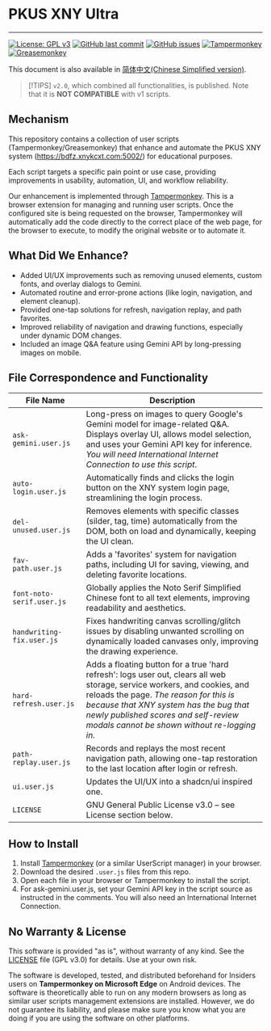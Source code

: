 # PKUS XNY Ultra

---

[![License: GPL v3](https://img.shields.io/badge/License-GPLv3-blue.svg)](https://www.gnu.org/licenses/gpl-3.0)
[![GitHub last commit](https://img.shields.io/github/last-commit/c-jeremy/pkus-xny-ultra)](https://github.com/c-jeremy/pkus-xny-ultra/commits/main)
[![GitHub issues](https://img.shields.io/github/issues/c-jeremy/pkus-xny-ultra)](https://github.com/c-jeremy/pkus-xny-ultra/issues)
[![Tampermonkey](https://img.shields.io/badge/Tampermonkey-compatible-green)](https://www.tampermonkey.net/)
[![Greasemonkey](https://img.shields.io/badge/Greasemonkey-compatible-green)](https://www.greasespot.net/)

This document is also available in [简体中文(Chinese Simplified version)](https://github.com/c-jeremy/pkus-xny-ultra/blob/main/README-zh-CN.md).

> [!TIPS]
> `v2.0`, which combined all functionalities, is published. Note that it is **NOT COMPATIBLE** with v1 scripts.

## Mechanism
This repository contains a collection of user scripts (Tampermonkey/Greasemonkey) that enhance and automate the PKUS XNY system (https://bdfz.xnykcxt.com:5002/) for educational purposes.

Each script targets a specific pain point or use case, providing improvements in usability, automation, UI, and workflow reliability.

Our enhancement is implemented through [Tampermonkey](http://tampermonkey.net). This is a browser extension for managing and running user scripts. Once the configured site is being requested on the browser, Tampermonkey will automatically add the code directly to the correct place of the web page, for the browser to execute, to modify the original website or to automate it.

## What Did We Enhance?
- Added UI/UX improvements such as removing unused elements, custom fonts, and overlay dialogs to Gemini.
- Automated routine and error-prone actions (like login, navigation, and element cleanup).
- Provided one-tap solutions for refresh, navigation replay, and path favorites.
- Improved reliability of navigation and drawing functions, especially under dynamic DOM changes.
- Included an image Q&A feature using Gemini API by long-pressing images on mobile.

## File Correspondence and Functionality

| File Name | Description |
|-----------|-------------|
| `ask-gemini.user.js` | Long-press on images to query Google's Gemini model for image-related Q&A. Displays overlay UI, allows model selection, and uses your Gemini API key for inference. *You will need International Internet Connection to use this script*. |
| `auto-login.user.js` | Automatically finds and clicks the login button on the XNY system login page, streamlining the login process. |
| `del-unused.user.js` | Removes elements with specific classes (silder, tag, time) automatically from the DOM, both on load and dynamically, keeping the UI clean. |
| `fav-path.user.js` | Adds a 'favorites' system for navigation paths, including UI for saving, viewing, and deleting favorite locations. |
| `font-noto-serif.user.js` | Globally applies the Noto Serif Simplified Chinese font to all text elements, improving readability and aesthetics. |
| `handwriting-fix.user.js` | Fixes handwriting canvas scrolling/glitch issues by disabling unwanted scrolling on dynamically loaded canvases only, improving the drawing experience. |
| `hard-refresh.user.js` | Adds a floating button for a true 'hard refresh': logs user out, clears all web storage, service workers, and cookies, and reloads the page. *The reason for this is because that XNY system has the bug that newly published scores and self-review modals cannot be shown without re-logging in.* |
| `path-replay.user.js` | Records and replays the most recent navigation path, allowing one-tap restoration to the last location after login or refresh. |
|  `ui.user.js`  | Updates the UI/UX into a shadcn/ui inspired one. |
| `LICENSE` | GNU General Public License v3.0 – see License section below. |

## How to Install
1. Install [Tampermonkey](https://www.tampermonkey.net/) (or a similar UserScript manager) in your browser.
2. Download the desired `.user.js` files from this repo.
3. Open each file in your browser or Tampermonkey to install the script.
4. For ask-gemini.user.js, set your Gemini API key in the script source as instructed in the comments. You will also need an International Internet Connection.

## No Warranty & License
This software is provided "as is", without warranty of any kind. See the [LICENSE](LICENSE) file (GPL v3.0) for details. Use at your own risk.

The software is developed, tested, and distributed beforehand for Insiders users on **Tampermonkey on Microsoft Edge** on Android devices. The software is theoretically able to run on any modern browsers as long as similar user scripts management extensions are installed. However, we do not guarantee its liability, and please make sure you know what you are doing if you are using the software on other platforms.
